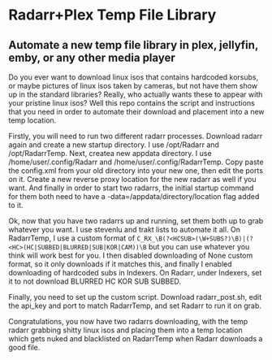 # Radarr+Plex Temp File Library
## Automate a new temp file library in plex, jellyfin, emby, or any other media player


Do you ever want to download linux isos that contains hardcoded korsubs, or maybe pictures of linux isos taken by cameras, but not have them show up in the standard libraries? Really, who actually wants these to appear with your pristine linux isos? Well this repo contains the script and instructions that you need in order to automate their download and placement into a new temp location.

Firstly, you will need to run two different radarr processes. Download radarr again and create a new startup directory. I use /opt/Radarr and /opt/RadarrTemp. Next, createa  new appdata directory. I use /home/user/.config/Radarr and /home/user/.config/RadarrTemp. Copy paste the config.xml from your old directory into your new one, then edit the ports on it. Create a new reverse proxy location for the new radarr as well if you want. And finally in order to start two radarrs, the initial startup command for them both need to have a -data=/appdata/directory/location flag added to it.

Ok, now that you have two radarrs up and running, set them both up to grab whatever you want. I use stevenlu and trakt lists to automate it all. On RadarrTemp, I use a custom format of `C_RX_\B(?<HCSUB>(\W+SUBS?)\B)|(?<HC>(HC|SUBBED|BLURRED|SUB|KOR|CAM))\B` but you can use whatever you think will work best for you. I then disabled downloading of None custom format, so it only downloads if it matches this, and finally I enabled downloading of hardcoded subs in Indexers. On Radarr, under Indexers, set it to not download BLURRED HC KOR SUB SUBBED.
  
Finally, you need to set up the custom script. Download radarr_post.sh, edit the api_key and port to match RadarrTemp, and set Radarr to run it on grab.

Congratulations, you now have two radarrs downloading, with the temp radarr grabbing shitty linux isos and placing them into a temp location which gets nuked and blacklisted on RadarrTemp when Radarr downloads a good file. 

